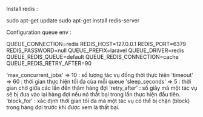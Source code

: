 Install redis :

sudo apt-get update
sudo apt-get install redis-server

Configuration queue env :

QUEUE_CONNECTION=redis
REDIS_HOST=127.0.0.1
REDIS_PORT=6379
REDIS_PASSWORD=null
QUEUE_PREFIX=laravel
QUEUE_DRIVER=redis
QUEUE_REDIS_QUEUE=default
QUEUE_REDIS_CONNECTION=cache
QUEUE_REDIS_RETRY_AFTER=90

'max_concurrent_jobs' => 10 : số lượng tác vụ đồng thời thực hiện
'timeout' => 60 : thời gian thực hiện tối đa của mỗi queue 
'sleep_seconds' => 5 : thời gian chờ giữa các lần đến thăm hàng đợi
'retry_after' : số giây mà một tác vụ sẽ bị đưa vào lại hàng đợi nếu nó thất bại trong lần thực hiện đầu tiên. 
'block_for' : xác định thời gian tối đa mà một tác vụ có thể bị chặn (block) trong hàng đợi trước khi được xem là thất bại.
